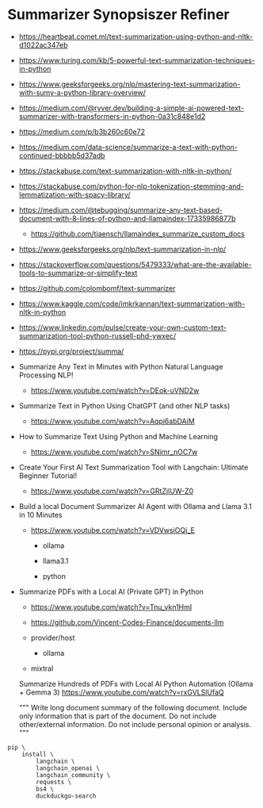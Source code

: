 # Summarizer Synopsiszer Refiner

*   https://heartbeat.comet.ml/text-summarization-using-python-and-nltk-d1022ac347eb

*   https://www.turing.com/kb/5-powerful-text-summarization-techniques-in-python

*   https://www.geeksforgeeks.org/nlp/mastering-text-summarization-with-sumy-a-python-library-overview/

*   https://medium.com/@ryver.dev/building-a-simple-ai-powered-text-summarizer-with-transformers-in-python-0a31c848e1d2

*   https://medium.com/p/b3b260c60e72

*   https://medium.com/data-science/summarize-a-text-with-python-continued-bbbbb5d37adb

*   https://stackabuse.com/text-summarization-with-nltk-in-python/

*   https://stackabuse.com/python-for-nlp-tokenization-stemming-and-lemmatization-with-spacy-library/

*   https://medium.com/@tebugging/summarize-any-text-based-document-with-8-lines-of-python-and-llamaindex-17335986877b

    *   https://github.com/tjaensch/llamaindex_summarize_custom_docs

*   https://www.geeksforgeeks.org/nlp/text-summarization-in-nlp/

*   https://stackoverflow.com/questions/5479333/what-are-the-available-tools-to-summarize-or-simplify-text

*   https://github.com/colombomf/text-summarizer

*   https://www.kaggle.com/code/imkrkannan/text-summarization-with-nltk-in-python

*   https://www.linkedin.com/pulse/create-your-own-custom-text-summarization-tool-python-russell-phd-ywxec/

*   https://pypi.org/project/summa/

*   Summarize Any Text in Minutes with Python Natural Language Processing NLP!
    
    *   https://www.youtube.com/watch?v=DEok-uVND2w

*   Summarize Text in Python Using ChatGPT (and other NLP tasks)

    *   https://www.youtube.com/watch?v=Aqpi6abDAiM

*   How to Summarize Text Using Python and Machine Learning

    *   https://www.youtube.com/watch?v=SNimr_nOC7w

*   Create Your First AI Text Summarization Tool with Langchain: Ultimate Beginner Tutorial!

    *   https://www.youtube.com/watch?v=GRtZjIUW-Z0
    
*   Build a local Document Summarizer AI Agent with Ollama and Llama 3.1 in 10 Minutes

    *   https://www.youtube.com/watch?v=VDVwsiOQj_E

        *   ollama

        *   llama3.1

        *   python

*   Summarize PDFs with a Local AI (Private GPT) in Python

    *   https://www.youtube.com/watch?v=Tnu_ykn1HmI

    *   https://github.com/Vincent-Codes-Finance/documents-llm

    *   provider/host
    
        *   ollama

    *   mixtral

    Summarize Hundreds of PDFs with Local AI Python Automation (Ollama + Gemma 3)
    https://www.youtube.com/watch?v=rxGVLSlUfaQ
    


    """
    Write long document summary of the following document.
    Include only information that is part of the document.
    Do not include other/external information.
    Do not include personal opinion or analysis.
    """


```
pip \
    install \
        langchain \
        langchain_openai \
        langchain_community \
        requests \
        bs4 \
        duckduckgo-search
```